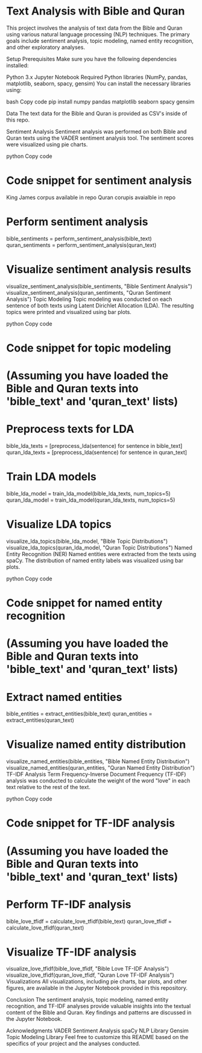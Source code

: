 # Text Analysis with Bible and Quran

This project involves the analysis of text data from the Bible and Quran using various natural language processing (NLP) techniques. The primary goals include sentiment analysis, topic modeling, named entity recognition, and other exploratory analyses.

Setup
Prerequisites
Make sure you have the following dependencies installed:

Python 3.x
Jupyter Notebook
Required Python libraries (NumPy, pandas, matplotlib, seaborn, spacy, gensim)
You can install the necessary libraries using:

bash
Copy code
pip install numpy pandas matplotlib seaborn spacy gensim

Data
The text data for the Bible and Quran is provided as CSV's inside of this repo. 

Sentiment Analysis
Sentiment analysis was performed on both Bible and Quran texts using the VADER sentiment analysis tool. The sentiment scores were visualized using pie charts.

python
Copy code
# Code snippet for sentiment analysis
King James corpus available in repo
Quran corupis avaialble in repo

# Perform sentiment analysis
bible_sentiments = perform_sentiment_analysis(bible_text)
quran_sentiments = perform_sentiment_analysis(quran_text)

# Visualize sentiment analysis results
visualize_sentiment_analysis(bible_sentiments, "Bible Sentiment Analysis")
visualize_sentiment_analysis(quran_sentiments, "Quran Sentiment Analysis")
Topic Modeling
Topic modeling was conducted on each sentence of both texts using Latent Dirichlet Allocation (LDA). The resulting topics were printed and visualized using bar plots.

python
Copy code
# Code snippet for topic modeling
# (Assuming you have loaded the Bible and Quran texts into 'bible_text' and 'quran_text' lists)

# Preprocess texts for LDA
bible_lda_texts = [preprocess_lda(sentence) for sentence in bible_text]
quran_lda_texts = [preprocess_lda(sentence) for sentence in quran_text]

# Train LDA models
bible_lda_model = train_lda_model(bible_lda_texts, num_topics=5)
quran_lda_model = train_lda_model(quran_lda_texts, num_topics=5)

# Visualize LDA topics
visualize_lda_topics(bible_lda_model, "Bible Topic Distributions")
visualize_lda_topics(quran_lda_model, "Quran Topic Distributions")
Named Entity Recognition (NER)
Named entities were extracted from the texts using spaCy. The distribution of named entity labels was visualized using bar plots.

python
Copy code
# Code snippet for named entity recognition
# (Assuming you have loaded the Bible and Quran texts into 'bible_text' and 'quran_text' lists)

# Extract named entities
bible_entities = extract_entities(bible_text)
quran_entities = extract_entities(quran_text)

# Visualize named entity distribution
visualize_named_entities(bible_entities, "Bible Named Entity Distribution")
visualize_named_entities(quran_entities, "Quran Named Entity Distribution")
TF-IDF Analysis
Term Frequency-Inverse Document Frequency (TF-IDF) analysis was conducted to calculate the weight of the word "love" in each text relative to the rest of the text.

python
Copy code
# Code snippet for TF-IDF analysis
# (Assuming you have loaded the Bible and Quran texts into 'bible_text' and 'quran_text' lists)

# Perform TF-IDF analysis
bible_love_tfidf = calculate_love_tfidf(bible_text)
quran_love_tfidf = calculate_love_tfidf(quran_text)

# Visualize TF-IDF analysis
visualize_love_tfidf(bible_love_tfidf, "Bible Love TF-IDF Analysis")
visualize_love_tfidf(quran_love_tfidf, "Quran Love TF-IDF Analysis")
Visualizations
All visualizations, including pie charts, bar plots, and other figures, are available in the Jupyter Notebook provided in this repository.

Conclusion
The sentiment analysis, topic modeling, named entity recognition, and TF-IDF analyses provide valuable insights into the textual content of the Bible and Quran. Key findings and patterns are discussed in the Jupyter Notebook.

Acknowledgments
VADER Sentiment Analysis
spaCy NLP Library
Gensim Topic Modeling Library
Feel free to customize this README based on the specifics of your project and the analyses conducted.
